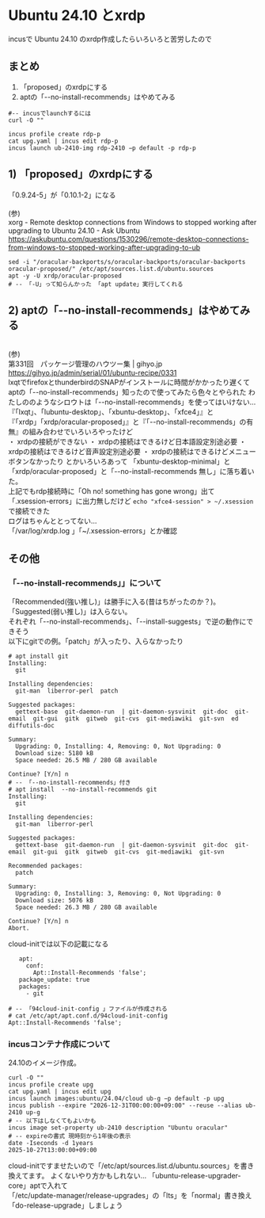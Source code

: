 # Ubuntu 24.10 とxrdp
incusで Ubuntu 24.10 のxrdp作成したらいろいろと苦労したので
## まとめ
1) 「proposed」のxrdpにする
2) aptの「--no-install-recommends」はやめてみる
```
#-- incusでlaunchするには
curl -O ""

incus profile create rdp-p
cat upg.yaml | incus edit rdp-p
incus launch ub-2410-img rdp-2410 −p default -p rdp-p

```

## 1) 「proposed」のxrdpにする
「0.9.24-5」が「0.10.1-2」になる  
<br>(参)<br>xorg - Remote desktop connections from Windows to stopped working after upgrading to Ubuntu 24.10 - Ask Ubuntu<br>https://askubuntu.com/questions/1530296/remote-desktop-connections-from-windows-to-stopped-working-after-upgrading-to-ub
```
sed -i "/oracular-backports/s/oracular-backports/oracular-backports oracular-proposed/" /etc/apt/sources.list.d/ubuntu.sources
apt -y -U xrdp/oracular-proposed
# -- 「-U」って知らんかった 「apt update」実行してくれる
```
## 2) aptの「--no-install-recommends」はやめてみる
<br>(参)<br>第331回　パッケージ管理のハウツー集 | gihyo.jp<br>https://gihyo.jp/admin/serial/01/ubuntu-recipe/0331<br>
lxqtでfirefoxとthunderbirdのSNAPがインストールに時間がかかったり遅くて  
aptの「--no-install-recommends」知ったので使ってみたら色々とやられた 
わたしののようなシロウトは「--no-install-recommends」を使ってはいけない…
『「lxqt」、「lubuntu-desktop」、「xbuntu-desktop」、「xfce4」』と  
『「xrdp」「xrdp/oracular-proposed」』と『「--no-install-recommends」の有無』の組み合わせでいろいろやったけど  
・ xrdpの接続ができない
・ xrdpの接続はできるけど日本語設定別途必要
・ xrdpの接続はできるけど音声設定別途必要
・ xrdpの接続はできるけどメニューボタンなかったり
とかいろいろあって
「xbuntu-desktop-minimal」と「xrdp/oracular-proposed」と「--no-install-recommends 無し」に落ち着いた。  
上記でもrdp接続時に「Oh no! something has gone wrong」出て  
「.xsession-errors」に出力無しだけど
`echo "xfce4-session" > ~/.xsession`で接続できた  
ログはちゃんととってない…  
「/var/log/xrdp.log 」「~/.xsession-errors」とか確認  
## その他
### 「--no-install-recommends」」について  
「Recommended(強い推し)」は勝手に入る(昔はちがったのか？)。  
「Suggested(弱い推し)」は入らない。  
それぞれ「--no-install-recommends」、「--install-suggests」で逆の動作にできそう  
以下にgitでの例。「patch」が入ったり、入らなかったり  
```
# apt install git
Installing:
  git

Installing dependencies:
  git-man  liberror-perl  patch

Suggested packages:
  gettext-base  git-daemon-run  | git-daemon-sysvinit  git-doc  git-email  git-gui  gitk  gitweb  git-cvs  git-mediawiki  git-svn  ed  diffutils-doc

Summary:
  Upgrading: 0, Installing: 4, Removing: 0, Not Upgrading: 0
  Download size: 5180 kB
  Space needed: 26.5 MB / 280 GB available

Continue? [Y/n] n
# -- 「--no-install-recommends」付き
# apt install  --no-install-recommends git
Installing:
  git

Installing dependencies:
  git-man  liberror-perl

Suggested packages:
  gettext-base  git-daemon-run  | git-daemon-sysvinit  git-doc  git-email  git-gui  gitk  gitweb  git-cvs  git-mediawiki  git-svn

Recommended packages:
  patch

Summary:
  Upgrading: 0, Installing: 3, Removing: 0, Not Upgrading: 0
  Download size: 5076 kB
  Space needed: 26.3 MB / 280 GB available

Continue? [Y/n] n
Abort.
```
cloud-initでは以下の記載になる
```
   apt:
     conf:
       Apt::Install-Recommends 'false';
   package_update: true
   packages:
     - git

# -- 「94cloud-init-config 」ファイルが作成される
# cat /etc/apt/apt.conf.d/94cloud-init-config 
Apt::Install-Recommends 'false'; 
```
### incusコンテナ作成について
24.10のイメージ作成。  
```
curl -O ""
incus profile create upg
cat upg.yaml | incus edit upg
incus launch images:ubuntu/24.04/cloud ub-g −p default -p upg
incus publish --expire "2026-12-31T00:00:00+09:00" --reuse --alias ub-2410 up-g
# -- 以下はしなくてもよいかも
incus image set-property ub-2410 description "Ubuntu oracular"
# -- expireの書式 現時刻から1年後の表示
date -Iseconds -d 1years
2025-10-27t13:00:00+09:00
```
cloud-initですませたいので「/etc/apt/sources.list.d/ubuntu.sources」を書き換えてます。
よくないやり方かもしれない…
「ubuntu-release-upgrader-core」aptで入れて  
「/etc/update-manager/release-upgrades」の「lts」を「normal」書き換え
「do-release-upgrade」しましょう

